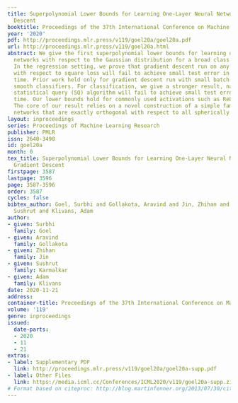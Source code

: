 ```yaml
---
title: Superpolynomial Lower Bounds for Learning One-Layer Neural Networks using Gradient
  Descent
booktitle: Proceedings of the 37th International Conference on Machine Learning
year: '2020'
pdf: http://proceedings.mlr.press/v119/goel20a/goel20a.pdf
url: http://proceedings.mlr.press/v119/goel20a.html
abstract: We give the first superpolynomial lower bounds for learning one-layer neural
  networks with respect to the Gaussian distribution for a broad class of algorithms.
  In the regression setting, we prove that gradient descent run on any classifier
  with respect to square loss will fail to achieve small test error in polynomial
  time. Prior work held only for gradient descent run with small batch sizes and sufficiently
  smooth classifiers. For classification, we give a stronger result, namely that any
  statistical query (SQ) algorithm will fail to achieve small test error in polynomial
  time. Our lower bounds hold for commonly used activations such as ReLU and sigmoid.
  The core of our result relies on a novel construction of a simple family of neural
  networks that are exactly orthogonal with respect to all spherically symmetric distributions.
layout: inproceedings
series: Proceedings of Machine Learning Research
publisher: PMLR
issn: 2640-3498
id: goel20a
month: 0
tex_title: Superpolynomial Lower Bounds for Learning One-Layer Neural Networks using
  Gradient Descent
firstpage: 3587
lastpage: 3596
page: 3587-3596
order: 3587
cycles: false
bibtex_author: Goel, Surbhi and Gollakota, Aravind and Jin, Zhihan and Karmalkar,
  Sushrut and Klivans, Adam
author:
- given: Surbhi
  family: Goel
- given: Aravind
  family: Gollakota
- given: Zhihan
  family: Jin
- given: Sushrut
  family: Karmalkar
- given: Adam
  family: Klivans
date: 2020-11-21
address: 
container-title: Proceedings of the 37th International Conference on Machine Learning
volume: '119'
genre: inproceedings
issued:
  date-parts:
  - 2020
  - 11
  - 21
extras:
- label: Supplementary PDF
  link: http://proceedings.mlr.press/v119/goel20a/goel20a-supp.pdf
- label: Other Files
  link: https://media.icml.cc/Conferences/ICML2020/v119/goel20a-supp.zip
# Format based on citeproc: http://blog.martinfenner.org/2013/07/30/citeproc-yaml-for-bibliographies/
---
```

